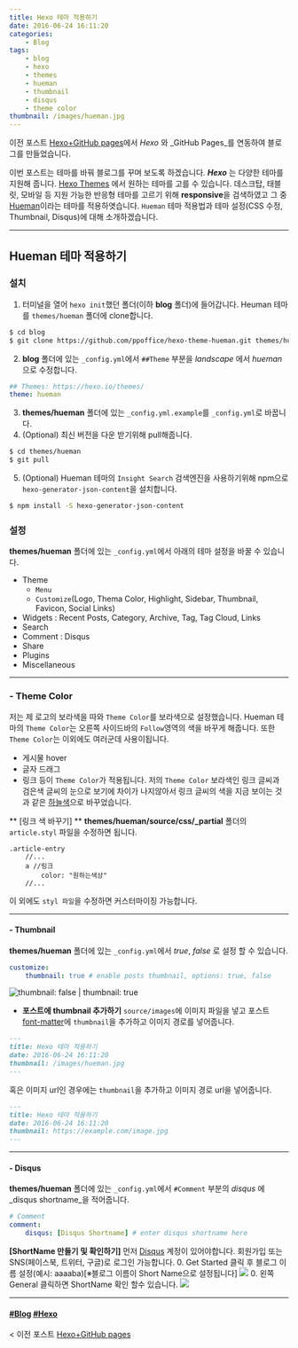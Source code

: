 ```yaml
---
title: Hexo 테마 적용하기
date: 2016-06-24 16:11:20
categories: 
	- Blog
tags:
	- blog 
	- hexo
	- themes
	- hueman
	- thumbnail
	- disqus
	- theme color
thumbnail: /images/hueman.jpg
---
```

이전 포스트 [Hexo+GitHub pages](https://simhyejin.github.io/2016/06/20/hexo-github-pages/)에서 _Hexo_ 와 _GitHub Pages_를 연동하여 블로그를 만들었습니다. 

이번 포스트는 테마를 바꿔 블로그를 꾸며 보도록 하겠습니다.
**_Hexo_** 는 다양한 테마를 지원해 줍니다. [Hexo Themes](https://hexo.io/themes/) 에서 원하는 테마를 고를 수 있습니다. 
데스크탑, 태블릿, 모바일 등 지원 가능한 반응형 테마를 고르기 위해 **responsive**을 검색하였고 그 중 [Hueman](https://github.com/ppoffice/hexo-theme-hueman)이라는 테마를 적용하엿습니다.
`Hueman` 테마 적용법과 테마 설정(CSS 수정, Thumbnail, Disqus)에 대해 소개하겠습니다.

---
## Hueman 테마 적용하기

### 설치

1. 터미널을 열어 `hexo init`했던 폴더(이하 **blog** 폴더)에 들어갑니다. Heuman 테마를 `themes/hueman` 폴더에 clone합니다.
```bash
$ cd blog
$ git clone https://github.com/ppoffice/hexo-theme-hueman.git themes/hueman
```

2. **blog** 폴더에 있는 `_config.yml`에서 `##Theme` 부분을 _landscape_ 에서 _hueman_ 으로 수정합니다.
```yml
## Themes: https://hexo.io/themes/
theme: hueman
```
3. **themes/hueman** 폴더에 있는 `_config.yml.example`를  `_config.yml`로 바꿉니다.
4. (Optional) 최신 버전을 다운 받기위해 pull해줍니다. 
```bash
$ cd themes/hueman
$ git pull
```
5. (Optional) Hueman 테마의 `Insight Search` 검색엔진을 사용하기위해 npm으로 `hexo-generator-json-content`을 설치합니다.
```bash
$ npm install -S hexo-generator-json-content
```

### 설정
**themes/hueman** 폴더에 있는 `_config.yml`에서 아래의 테마 설정을 바꿀 수 있습니다.
- Theme 
	- `Menu`
	- `Customize`(Logo, Thema Color, Highlight, Sidebar, Thumbnail, Favicon, Social Links)
- Widgets : Recent Posts, Category, Archive, Tag, Tag Cloud, Links
- Search 
- Comment : Disqus
- Share 
- Plugins
- Miscellaneous

---
### - Theme Color
저는 제 로고의 보라색을 따와 `Theme Color`를 보라색으로 설정했습니다. 
Hueman 테마의 `Theme Color`는 오른쪽 사이드바의 `Follow`영역의 색을 바꾸게 해줍니다. 
또한 `Theme Color`는 이외에도 여러군데 사용이됩니다. 
- 게시물 hover
- 글자 드래그
- 링크
등이 `Theme Color`가 적용됩니다. 
저의 `Theme Color` 보라색인 링크 글씨과 검은색 글씨의 눈으로 보기에 차이가 나지않아서 링크 글씨의 색을 지금 보이는 것과 같은 [하늘색](https://simhyejin.github.io/2016/06/24/hexo-themes/)으로 바꾸었습니다.

** [링크 색 바꾸기] **
**themes/hueman/source/css/_partial** 폴더의 `article.styl` 파일을 수정하면 됩니다.

```styl
.article-entry
    //...
    a //링크 
        color: "원하는색상" 
    //...
```
이 외에도 `styl 파일`을 수정하면 커스터마이징 가능합니다. 

---
#### - Thumbnail
**themes/hueman** 폴더에 있는 `_config.yml`에서 _true_, _false_ 로 설정 할 수 있습니다.
```yml
customize:
	thumbnail: true # enable posts thumbnail, options: true, false
```
![thumbnail: false | thumbnail: true](/images/thumbnail.png)

- **포스트에 thumbnail  추가하기**
`source/images`에 이미지 파일을 넣고 포스트 [font-matter](https://hexo.io/docs/front-matter.html)에 `thumbnail`을 추가하고 이미지 경로를 넣어줍니다.
```md
---
title: Hexo 테마 적용하기
date: 2016-06-24 16:11:20
thumbnail: /images/hueman.jpg
---
```
혹은 이미지 url인 경우에는 `thumbnail`을 추가하고 이미지 경로 url을 넣어줍니다.
```md
---
title: Hexo 테마 적용하기
date: 2016-06-24 16:11:20
thumbnail: https://example.com/image.jpg
---
```

---
#### - Disqus
**themes/hueman** 폴더에 있는 `_config.yml`에서 `#Comment` 부분의 _disqus_ 에 _disqus shortname_을 적어줍니다.
```yml
# Comment
comment:
    disqus: [Disqus Shortname] # enter disqus shortname here
```
**[ShortName 만들기 및 확인하기]**
먼저 [Disqus](https://disqus.com/) 계정이 있어야합니다. 회원가입 또는 SNS(페이스북, 트위터, 구글)로 로그인 가능합니다.
0. Get Started 클릭 후 블로그 이름 설정(예시: aaaaba)[※블로그 이름이 Short Name으로 설정됩니다] 
![](/images/Disqus1.png)
0. 왼쪽 General 클릭하면 ShortName 확인 할수 있습니다.
![](/images/Disqus2.png)

---

#### [#Blog](https://simhyejin.github.io/tags/blog/) [#Hexo](https://simhyejin.github.io/tags/hexo/)
< 이전 포스트 [Hexo+GitHub pages](https://simhyejin.github.io/2016/06/20/hexo-github-pages/)





